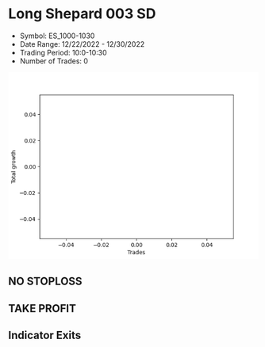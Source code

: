# Long Shepard 003 SD 
- Symbol: ES_1000-1030
- Date Range: 12/22/2022 - 12/30/2022
- Trading Period: 10:0-10:30
- Number of Trades: 0

![Plot](LongShepard003SDES_1000-1030.png)
## NO STOPLOSS














## TAKE PROFIT











## Indicator Exits

